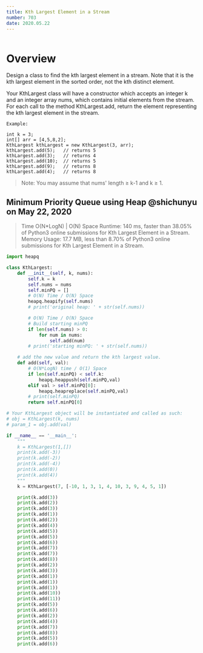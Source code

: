 ```yaml
---
title: Kth Largest Element in a Stream
number: 703
date: 2020.05.22
---
```


```toc

```

# Overview

Design a class to find the kth largest element in a stream. Note that it is the kth largest element in the sorted order, not the kth distinct element.

Your KthLargest class will have a constructor which accepts an integer k and an integer array nums, which contains initial elements from the stream. For each call to the method KthLargest.add, return the element representing the kth largest element in the stream.

```text
Example:

int k = 3;
int[] arr = [4,5,8,2];
KthLargest kthLargest = new KthLargest(3, arr);
kthLargest.add(5);   // returns 5
kthLargest.add(3);   // returns 4
kthLargest.add(10);  // returns 5
kthLargest.add(9);   // returns 8
kthLargest.add(4);   // returns 8
```

> Note: You may assume that nums' length ≥ k-1 and k ≥ 1.  

## Minimum Priority Queue using Heap @shichunyu on May 22, 2020

> Time O(N*LogN) | O(N) Space Runtime: 140 ms, faster than 38.05% of Python3 online submissions for Kth Largest Element in a Stream. Memory Usage: 17.7 MB, less than 8.70% of Python3 online submissions for Kth Largest Element in a Stream.  

```python
import heapq

class KthLargest:
    def __init__(self, k, nums):
        self.k = k
        self.nums = nums
        self.minPQ = []
        # O(N) Time / O(N) Space
        heapq.heapify(self.nums)
        # print('original heap: ' + str(self.nums))

        # O(N) Time / O(N) Space
        # Build starting minPQ
        if len(self.nums) > 0:
            for num in nums:
                self.add(num)
        # print('starting minPQ: ' + str(self.nums))

    # add the new value and return the kth largest value. 
    def add(self, val):
        # O(N*LogN) time / O(1) Space
        if len(self.minPQ) < self.k:
            heapq.heappush(self.minPQ,val)
        elif val > self.minPQ[0]:
            heapq.heapreplace(self.minPQ,val)
        # print(self.minPQ)
        return self.minPQ[0]

# Your KthLargest object will be instantiated and called as such:
# obj = KthLargest(k, nums)
# param_1 = obj.add(val)

if __name__ == '__main__':
    """     
    k = KthLargest(1,[])
    print(k.add(-3))
    print(k.add(-2))
    print(k.add(-4))
    print(k.add(0))
    print(k.add(4)) 
    """
    k = KthLargest(7, [-10, 1, 3, 1, 4, 10, 3, 9, 4, 5, 1])

    print(k.add(3))
    print(k.add(2))
    print(k.add(3))
    print(k.add(1))
    print(k.add(2))
    print(k.add(4))
    print(k.add(5))
    print(k.add(5))
    print(k.add(6))
    print(k.add(7))
    print(k.add(7))
    print(k.add(8))
    print(k.add(2))
    print(k.add(3))
    print(k.add(1))
    print(k.add(1))
    print(k.add(1))
    print(k.add(10))
    print(k.add(11))
    print(k.add(5))
    print(k.add(6))
    print(k.add(2))
    print(k.add(4))
    print(k.add(7))
    print(k.add(8))
    print(k.add(5))
    print(k.add(6))
```
